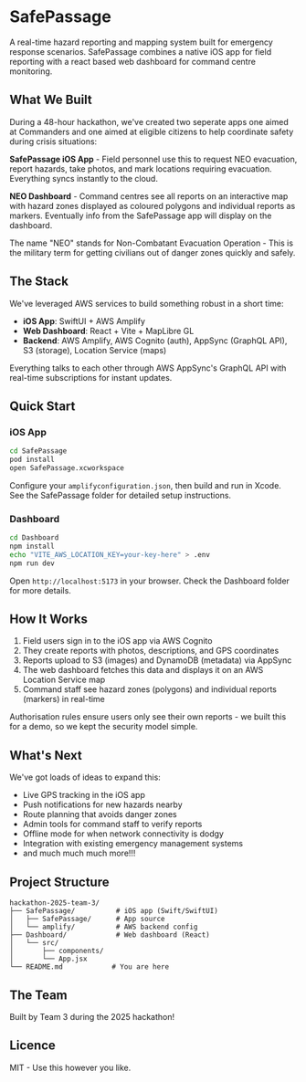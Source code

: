 # SafePassage

A real-time hazard reporting and mapping system built for emergency response scenarios. SafePassage combines a native iOS app for field reporting with a react based web dashboard for command centre monitoring.

## What We Built

During a 48-hour hackathon, we've created two seperate apps one aimed at Commanders and one aimed at eligible citizens to help coordinate safety during crisis situations:

**SafePassage iOS App** - Field personnel use this to request NEO evacuation, report hazards, take photos, and mark locations requiring evacuation. Everything syncs instantly to the cloud.

**NEO Dashboard** - Command centres see all reports on an interactive map with hazard zones displayed as coloured polygons and individual reports as markers. Eventually info from the SafePassage app will display on the dashboard.

The name "NEO" stands for Non-Combatant Evacuation Operation - This is the military term for getting civilians out of danger zones quickly and safely.

## The Stack

We've leveraged AWS services to build something robust in a short time:

- **iOS App**: SwiftUI + AWS Amplify
- **Web Dashboard**: React + Vite + MapLibre GL
- **Backend**: AWS Amplify, AWS Cognito (auth), AppSync (GraphQL API), S3 (storage), Location Service (maps)

Everything talks to each other through AWS AppSync's GraphQL API with real-time subscriptions for instant updates.

## Quick Start

### iOS App

```bash
cd SafePassage
pod install
open SafePassage.xcworkspace
```

Configure your `amplifyconfiguration.json`, then build and run in Xcode. See the SafePassage folder for detailed setup instructions.

### Dashboard

```bash
cd Dashboard
npm install
echo "VITE_AWS_LOCATION_KEY=your-key-here" > .env
npm run dev
```

Open `http://localhost:5173` in your browser. Check the Dashboard folder for more details.

## How It Works

1. Field users sign in to the iOS app via AWS Cognito
2. They create reports with photos, descriptions, and GPS coordinates
3. Reports upload to S3 (images) and DynamoDB (metadata) via AppSync
4. The web dashboard fetches this data and displays it on an AWS Location Service map
5. Command staff see hazard zones (polygons) and individual reports (markers) in real-time

Authorisation rules ensure users only see their own reports - we built this for a demo, so we kept the security model simple.

## What's Next

We've got loads of ideas to expand this:

- Live GPS tracking in the iOS app
- Push notifications for new hazards nearby
- Route planning that avoids danger zones
- Admin tools for command staff to verify reports
- Offline mode for when network connectivity is dodgy
- Integration with existing emergency management systems
- and much much much more!!!

## Project Structure

```
hackathon-2025-team-3/
├── SafePassage/          # iOS app (Swift/SwiftUI)
│   ├── SafePassage/      # App source
│   └── amplify/          # AWS backend config
├── Dashboard/            # Web dashboard (React)
│   └── src/
│       ├── components/
│       └── App.jsx
└── README.md            # You are here
```

## The Team

Built by Team 3 during the 2025 hackathon!

## Licence

MIT - Use this however you like. 
